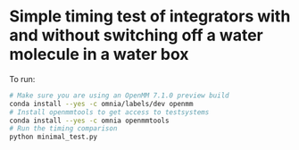 # Simple timing test of integrators with and without switching off a water molecule in a water box

To run:
```bash
# Make sure you are using an OpenMM 7.1.0 preview build
conda install --yes -c omnia/labels/dev openmm
# Install openmmtools to get access to testsystems
conda install --yes -c omnia openmmtools
# Run the timing comparison
python minimal_test.py
```

